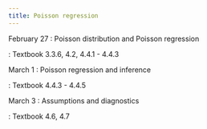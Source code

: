 ```yaml
---
title: Poisson regression
---
```


February 27
: Poisson distribution and Poisson regression

: Textbook 3.3.6, 4.2, 4.4.1 - 4.4.3

March 1
: Poisson regression and inference

: Textbook 4.4.3 - 4.4.5

March 3
: Assumptions and diagnostics


: Textbook 4.6, 4.7
